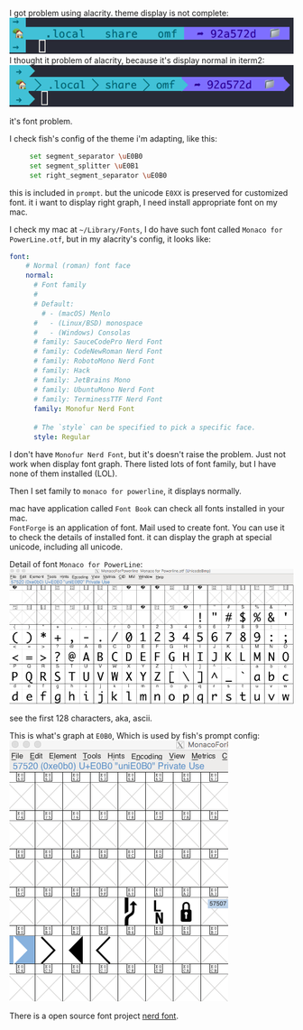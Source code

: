 I got problem using alacrity.
theme display is not complete:
![](./assets/bronken_font.png)
I thought it problem of alacrity, because it's display normal in iterm2:
![](./assets/normal_font.png)

it's font problem.

I check fish's config of the theme i'm adapting, like this:
```sh
     set segment_separator \uE0B0
     set segment_splitter \uE0B1
     set right_segment_separator \uE0B0
```
this is included in `prompt`. but the unicode `E0XX` is preserved for customized font. it i want to display right graph, I need install appropriate font on my mac.

I check my mac at `~/Library/Fonts`, I do have such font called `Monaco for PowerLine.otf`, but in my alacrity's config, it looks like:
```yml
font:
    # Normal (roman) font face
    normal:
      # Font family
      #
      # Default:
        # - (macOS) Menlo
      #   - (Linux/BSD) monospace
      #   - (Windows) Consolas
      # family: SauceCodePro Nerd Font
      # family: CodeNewRoman Nerd Font
      # family: RobotoMono Nerd Font
      # family: Hack
      # family: JetBrains Mono
      # family: UbuntuMono Nerd Font
      # family: TerminessTTF Nerd Font
      family: Monofur Nerd Font

      # The `style` can be specified to pick a specific face.
      style: Regular
```
I don't have `Monofur Nerd Font`, but it's doesn't raise the problem. Just not work when display font graph. There listed lots of font family, but I have none of them installed (LOL).

Then I set family to `monaco for powerline`, it displays normally.

mac have application called `Font Book` can check all fonts installed in your mac.  
`FontForge` is an application of font. Mail used to create font. You can use it to check the details of installed font. it can display the graph at special unicode, including all unicode.

Detail of font `Monaco for PowerLine`:  
![](./assets/font_detail.png)

see the first 128 characters, aka, ascii.

This is what's graph at `E0B0`, Which is used by fish's prompt config:
![](./assets/graph.png)

There is a open source font project [nerd font](https://github.com/ryanoasis/nerd-fonts). 